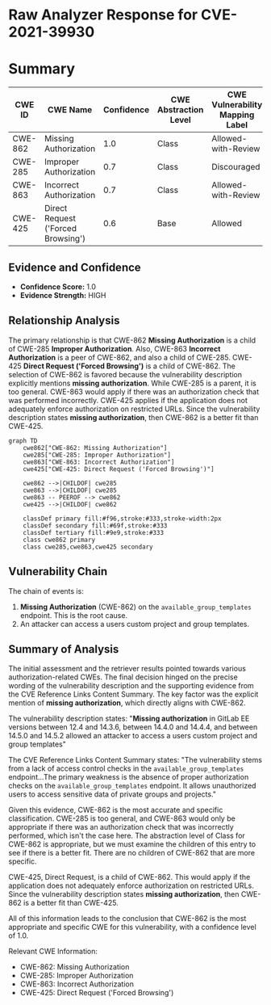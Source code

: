# Raw Analyzer Response for CVE-2021-39930

# Summary
| CWE ID | CWE Name | Confidence | CWE Abstraction Level | CWE Vulnerability Mapping Label | CWE-Vulnerability Mapping Notes |
|---|---|---|---|---|---|
| CWE-862 | Missing Authorization | 1.0 | Class | Allowed-with-Review | Primary CWE |
| CWE-285 | Improper Authorization | 0.7 | Class | Discouraged | Secondary Candidate |
| CWE-863 | Incorrect Authorization | 0.7 | Class | Allowed-with-Review | Secondary Candidate |
| CWE-425 | Direct Request ('Forced Browsing') | 0.6 | Base | Allowed | Secondary Candidate |

## Evidence and Confidence

*   **Confidence Score:** 1.0
*   **Evidence Strength:** HIGH

## Relationship Analysis
The primary relationship is that CWE-862 **Missing Authorization** is a child of CWE-285 **Improper Authorization**. Also, CWE-863 **Incorrect Authorization** is a peer of CWE-862, and also a child of CWE-285. CWE-425 **Direct Request ('Forced Browsing')** is a child of CWE-862.
The selection of CWE-862 is favored because the vulnerability description explicitly mentions **missing authorization**. While CWE-285 is a parent, it is too general. CWE-863 would apply if there was an authorization check that was performed incorrectly. CWE-425 applies if the application does not adequately enforce authorization on restricted URLs. Since the vulnerability description states **missing authorization**, then CWE-862 is a better fit than CWE-425.

```mermaid
graph TD
    cwe862["CWE-862: Missing Authorization"]
    cwe285["CWE-285: Improper Authorization"]
    cwe863["CWE-863: Incorrect Authorization"]
    cwe425["CWE-425: Direct Request ('Forced Browsing')"]

    cwe862 -->|CHILDOF| cwe285
    cwe863 -->|CHILDOF| cwe285
    cwe863 -- PEEROF --> cwe862
    cwe425 -->|CHILDOF| cwe862
    
    classDef primary fill:#f96,stroke:#333,stroke-width:2px
    classDef secondary fill:#69f,stroke:#333
    classDef tertiary fill:#9e9,stroke:#333
    class cwe862 primary
    class cwe285,cwe863,cwe425 secondary
```

## Vulnerability Chain
The chain of events is:
1.  **Missing Authorization** (CWE-862) on the `available_group_templates` endpoint. This is the root cause.
2.  An attacker can access a users custom project and group templates.

## Summary of Analysis
The initial assessment and the retriever results pointed towards various authorization-related CWEs. The final decision hinged on the precise wording of the vulnerability description and the supporting evidence from the CVE Reference Links Content Summary. The key factor was the explicit mention of **missing authorization**, which directly aligns with CWE-862.

The vulnerability description states: "**Missing authorization** in GitLab EE versions between 12.4 and 14.3.6, between 14.4.0 and 14.4.4, and between 14.5.0 and 14.5.2 allowed an attacker to access a users custom project and group templates"

The CVE Reference Links Content Summary states: "The vulnerability stems from a lack of access control checks in the `available_group_templates` endpoint...The primary weakness is the absence of proper authorization checks on the `available_group_templates` endpoint. It allows unauthorized users to access sensitive data of private groups and projects."

Given this evidence, CWE-862 is the most accurate and specific classification. CWE-285 is too general, and CWE-863 would only be appropriate if there was an authorization check that was incorrectly performed, which isn't the case here. The abstraction level of Class for CWE-862 is appropriate, but we must examine the children of this entry to see if there is a better fit. There are no children of CWE-862 that are more specific.

CWE-425, Direct Request, is a child of CWE-862. This would apply if the application does not adequately enforce authorization on restricted URLs. Since the vulnerability description states **missing authorization**, then CWE-862 is a better fit than CWE-425.

All of this information leads to the conclusion that CWE-862 is the most appropriate and specific CWE for this vulnerability, with a confidence level of 1.0.

Relevant CWE Information:
* CWE-862: Missing Authorization
* CWE-285: Improper Authorization
* CWE-863: Incorrect Authorization
* CWE-425: Direct Request ('Forced Browsing')